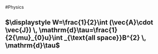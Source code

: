 #Physics 
## $\displaystyle W=\frac{1}{2}\int (\vec{A}\cdot \vec{J}) \, \mathrm{d}\tau=\frac{1}{2{\mu}_{0}u}\int _{\text{all space}}B^{2} \, \mathrm{d}\tau$
